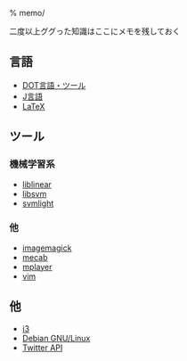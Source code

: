 % memo/

二度以上ググった知識はここにメモを残しておく

## 言語

- [DOT言語・ツール](dot.html)
- [J言語](j/index.html)
- [LaTeX](latex/)

## ツール

### 機械学習系
- [liblinear](liblinear.html)
- [libsvm](libsvm.html)
- [svmlight](svmlight.html)

### 他
- [imagemagick](imagemagick/index.html)
- [mecab](mecab.html)
- [mplayer](mplayer.html)
- [vim](vim.html)

## 他

- [i3](i3.html)
- [Debian GNU/Linux](linux/index.html)
- [Twitter API](twitter.html)


